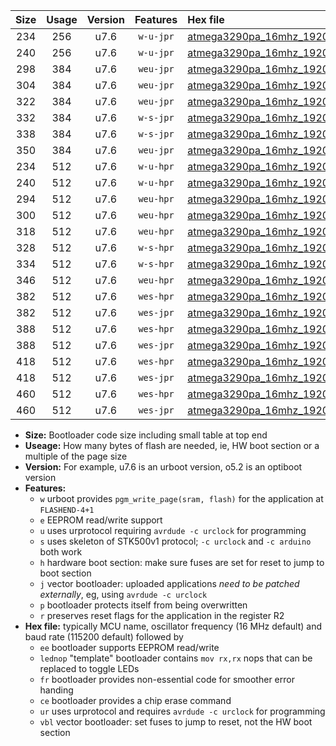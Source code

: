 |Size|Usage|Version|Features|Hex file|
|:-:|:-:|:-:|:-:|:--|
|234|256|u7.6|`w-u-jpr`|[atmega3290pa_16mhz_19200bps_ur_vbl.hex](https://raw.githubusercontent.com/stefanrueger/urboot/main/atmega3290pa_16mhz_19200bps_ur_vbl.hex)|
|240|256|u7.6|`w-u-jpr`|[atmega3290pa_16mhz_19200bps_lednop_ur_vbl.hex](https://raw.githubusercontent.com/stefanrueger/urboot/main/atmega3290pa_16mhz_19200bps_lednop_ur_vbl.hex)|
|298|384|u7.6|`weu-jpr`|[atmega3290pa_16mhz_19200bps_ee_ur_vbl.hex](https://raw.githubusercontent.com/stefanrueger/urboot/main/atmega3290pa_16mhz_19200bps_ee_ur_vbl.hex)|
|304|384|u7.6|`weu-jpr`|[atmega3290pa_16mhz_19200bps_ee_lednop_ur_vbl.hex](https://raw.githubusercontent.com/stefanrueger/urboot/main/atmega3290pa_16mhz_19200bps_ee_lednop_ur_vbl.hex)|
|322|384|u7.6|`weu-jpr`|[atmega3290pa_16mhz_19200bps_ee_lednop_fr_ur_vbl.hex](https://raw.githubusercontent.com/stefanrueger/urboot/main/atmega3290pa_16mhz_19200bps_ee_lednop_fr_ur_vbl.hex)|
|332|384|u7.6|`w-s-jpr`|[atmega3290pa_16mhz_19200bps_vbl.hex](https://raw.githubusercontent.com/stefanrueger/urboot/main/atmega3290pa_16mhz_19200bps_vbl.hex)|
|338|384|u7.6|`w-s-jpr`|[atmega3290pa_16mhz_19200bps_lednop_vbl.hex](https://raw.githubusercontent.com/stefanrueger/urboot/main/atmega3290pa_16mhz_19200bps_lednop_vbl.hex)|
|350|384|u7.6|`weu-jpr`|[atmega3290pa_16mhz_19200bps_ee_lednop_fr_ce_ur_vbl.hex](https://raw.githubusercontent.com/stefanrueger/urboot/main/atmega3290pa_16mhz_19200bps_ee_lednop_fr_ce_ur_vbl.hex)|
|234|512|u7.6|`w-u-hpr`|[atmega3290pa_16mhz_19200bps_ur.hex](https://raw.githubusercontent.com/stefanrueger/urboot/main/atmega3290pa_16mhz_19200bps_ur.hex)|
|240|512|u7.6|`w-u-hpr`|[atmega3290pa_16mhz_19200bps_lednop_ur.hex](https://raw.githubusercontent.com/stefanrueger/urboot/main/atmega3290pa_16mhz_19200bps_lednop_ur.hex)|
|294|512|u7.6|`weu-hpr`|[atmega3290pa_16mhz_19200bps_ee_ur.hex](https://raw.githubusercontent.com/stefanrueger/urboot/main/atmega3290pa_16mhz_19200bps_ee_ur.hex)|
|300|512|u7.6|`weu-hpr`|[atmega3290pa_16mhz_19200bps_ee_lednop_ur.hex](https://raw.githubusercontent.com/stefanrueger/urboot/main/atmega3290pa_16mhz_19200bps_ee_lednop_ur.hex)|
|318|512|u7.6|`weu-hpr`|[atmega3290pa_16mhz_19200bps_ee_lednop_fr_ur.hex](https://raw.githubusercontent.com/stefanrueger/urboot/main/atmega3290pa_16mhz_19200bps_ee_lednop_fr_ur.hex)|
|328|512|u7.6|`w-s-hpr`|[atmega3290pa_16mhz_19200bps.hex](https://raw.githubusercontent.com/stefanrueger/urboot/main/atmega3290pa_16mhz_19200bps.hex)|
|334|512|u7.6|`w-s-hpr`|[atmega3290pa_16mhz_19200bps_lednop.hex](https://raw.githubusercontent.com/stefanrueger/urboot/main/atmega3290pa_16mhz_19200bps_lednop.hex)|
|346|512|u7.6|`weu-hpr`|[atmega3290pa_16mhz_19200bps_ee_lednop_fr_ce_ur.hex](https://raw.githubusercontent.com/stefanrueger/urboot/main/atmega3290pa_16mhz_19200bps_ee_lednop_fr_ce_ur.hex)|
|382|512|u7.6|`wes-hpr`|[atmega3290pa_16mhz_19200bps_ee.hex](https://raw.githubusercontent.com/stefanrueger/urboot/main/atmega3290pa_16mhz_19200bps_ee.hex)|
|382|512|u7.6|`wes-jpr`|[atmega3290pa_16mhz_19200bps_ee_vbl.hex](https://raw.githubusercontent.com/stefanrueger/urboot/main/atmega3290pa_16mhz_19200bps_ee_vbl.hex)|
|388|512|u7.6|`wes-hpr`|[atmega3290pa_16mhz_19200bps_ee_lednop.hex](https://raw.githubusercontent.com/stefanrueger/urboot/main/atmega3290pa_16mhz_19200bps_ee_lednop.hex)|
|388|512|u7.6|`wes-jpr`|[atmega3290pa_16mhz_19200bps_ee_lednop_vbl.hex](https://raw.githubusercontent.com/stefanrueger/urboot/main/atmega3290pa_16mhz_19200bps_ee_lednop_vbl.hex)|
|418|512|u7.6|`wes-hpr`|[atmega3290pa_16mhz_19200bps_ee_lednop_fr.hex](https://raw.githubusercontent.com/stefanrueger/urboot/main/atmega3290pa_16mhz_19200bps_ee_lednop_fr.hex)|
|418|512|u7.6|`wes-jpr`|[atmega3290pa_16mhz_19200bps_ee_lednop_fr_vbl.hex](https://raw.githubusercontent.com/stefanrueger/urboot/main/atmega3290pa_16mhz_19200bps_ee_lednop_fr_vbl.hex)|
|460|512|u7.6|`wes-hpr`|[atmega3290pa_16mhz_19200bps_ee_lednop_fr_ce.hex](https://raw.githubusercontent.com/stefanrueger/urboot/main/atmega3290pa_16mhz_19200bps_ee_lednop_fr_ce.hex)|
|460|512|u7.6|`wes-jpr`|[atmega3290pa_16mhz_19200bps_ee_lednop_fr_ce_vbl.hex](https://raw.githubusercontent.com/stefanrueger/urboot/main/atmega3290pa_16mhz_19200bps_ee_lednop_fr_ce_vbl.hex)|

- **Size:** Bootloader code size including small table at top end
- **Useage:** How many bytes of flash are needed, ie, HW boot section or a multiple of the page size
- **Version:** For example, u7.6 is an urboot version, o5.2 is an optiboot version
- **Features:**
  + `w` urboot provides `pgm_write_page(sram, flash)` for the application at `FLASHEND-4+1`
  + `e` EEPROM read/write support
  + `u` uses urprotocol requiring `avrdude -c urclock` for programming
  + `s` uses skeleton of STK500v1 protocol; `-c urclock` and `-c arduino` both work
  + `h` hardware boot section: make sure fuses are set for reset to jump to boot section
  + `j` vector bootloader: uploaded applications *need to be patched externally*, eg, using `avrdude -c urclock`
  + `p` bootloader protects itself from being overwritten
  + `r` preserves reset flags for the application in the register R2
- **Hex file:** typically MCU name, oscillator frequency (16 MHz default) and baud rate (115200 default) followed by
  + `ee` bootloader supports EEPROM read/write
  + `lednop` "template" bootloader contains `mov rx,rx` nops that can be replaced to toggle LEDs
  + `fr` bootloader provides non-essential code for smoother error handing
  + `ce` bootloader provides a chip erase command
  + `ur` uses urprotocol and requires `avrdude -c urclock` for programming
  + `vbl` vector bootloader: set fuses to jump to reset, not the HW boot section
